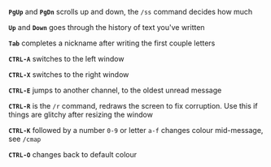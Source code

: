 **`PgUp`** and **`PgDn`** scrolls up and down, the `/ss` command decides how much

**`Up`** and **`Down`** goes through the history of text you've written

**`Tab`** completes a nickname after writing the first couple letters

**`CTRL-A`** switches to the left window

**`CTRL-X`** switches to the right window

**`CTRL-E`** jumps to another channel, to the oldest unread message

**`CTRL-R`** is the `/r` command, redraws the screen to fix corruption. Use this if things are glitchy after resizing the window

**`CTRL-K`** followed by a number `0-9` or letter `a-f` changes colour mid-message, see `/cmap`

**`CTRL-O`** changes back to default colour
